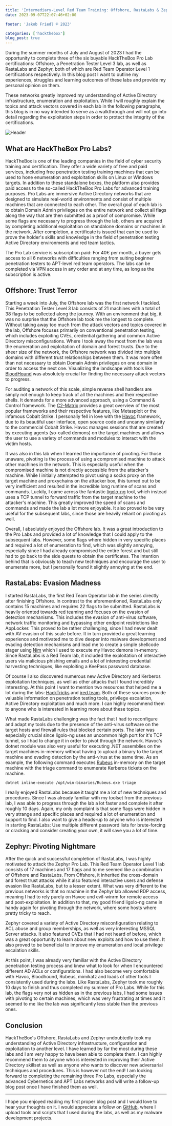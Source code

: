 ```yaml
---
title: 'Intermediary-Level Red Team Training: Offshore, RastaLabs & Zephyr Review'
date: 2023-09-07T22:07:46+02:00

footer: 'Jakob Friedl © 2023' 

categories: ['hackthebox']
blog_post: true
---
```



During the summer months of July and August of 2023 I had the opportunity to complete three of the six buyable HackTheBox Pro Lab certifications: Offshore, a Penetration Tester Level 3 lab, as well as RastaLabs and Zephyr, both of which are Red Team Operator Level 1 certifications respectively. <!--more--> In this blog post I want to outline my experiences, struggles and learning outcomes of these labs and provide my personal opinion on them.

<!--more-->

These networks greatly improved my understanding of Active Directory infrastructure, enumeration and exploitation. While I will roughly explain the topics and attack vectors covered in each lab in the following paragraphs, this blog is in no way intended to serve as a walkthrough and will not go into detail regarding the exploitation steps in order to protect the integrity of the certifications. 

![Header](/img/htb-labs-1/labs.png)

## What are HackTheBox Pro Labs? 

HackTheBox is one of the leading companies in the field of cyber security training and certification. They offer a wide variety of free and paid services, including free penetration testing training machines that can be used to hone enumeration and exploitation skills on Linux or Windows targets. In addition to these standalone boxes, the platform also provides paid access to the so-called HackTheBox Pro Labs for advanced training purposes. Pro Labs are immersive Active Directory networks that are designed to simulate real-world environments and consist of multiple machines that are connected to each other. The overall goal of each lab is to obtain Domain Admin privileges on the entire network and collect all flags along the way that are then submitted as a proof of compromise. While some flags are necessary to progress through the lab, others are acquired by completing additional exploitation on standalone domains or machines in the network. After completion, a certificate is issued that can be used to prove the holder's skills and knowledge in the field of penetration testing Active Directory environments and red team tactics.

The Pro Lab service is subscription paid: For 40€ per month, a buyer gets access to all 6 networks with difficulties ranging from suiting beginner penetration testers to APT-level red team operators. The labs can be completed via VPN access in any order and at any time, as long as the subscription is active. 

## Offshore: Trust Terror

Starting a week into July, the Offshore lab was the first network I tackled. This Penetration Tester Level 3 lab consists of 21 machines with a total of 38 flags to be collected along the journey. With an environment that big, it was no surprise that the Offshore lab took me the longest to complete. Without taking away too much from the attack vectors and topics covered in the lab, Offshore focuses primarily on conventional penetration testing, which includes exploiting CVEs, credential gathering and common Active Directory misconfigurations. Where I took away the most from the lab was the enumeration and exploitation of domain and forest trusts. Due to the sheer size of the network, the Offshore network was divided into multiple domains with different trust relationships between them. It was more often than not necessary to obtain Domain Admin privileges on one domain in order to access the next one. Visualizing the landscape with tools like [BloodHound](https://github.com/BloodHoundAD/BloodHound) was absolutely crucial for finding the necessary attack vectors to progress.

For auditing a network of this scale, simple reverse shell handlers are simply not enough to keep track of all the machines and their respective shells. It demands for a more advanced approach, using a Command & Control framework. The [C2-Matrix](https://www.thec2matrix.com/) provides a great overview of the most popular frameworks and their respective features, like Metasploit or the infamous Cobalt Strike. I personally fell in love with the [Havoc](https://havocframework.com/) framework, due to its beautiful user interface, open source code and uncanny similarity to the commercial Cobalt Strike. Havoc manages sessions that are created by executing agents (so-called demons) on the target machines and allows the user to use a variety of commands and modules to interact with the victim hosts. 

It was also in this lab when I learned the importance of pivoting. For those unaware, pivoting is the process of using a compromised machine to attack other machines in the network. This is especially useful when the compromised machine is not directly accessible from the attacker's machine. While I initially attempted to pivot using a socks proxy on the target machine and proxychains on the attacker box, this turned out to be very inefficient and resulted in the incredible long runtime of scans and commands. Luckily, I came across the fantastic [ligolo-ng](https://github.com/Nicocha30/ligolo-ng) tool, which instead uses a TCP tunnel to forward traffic from the target machine to the attacker's machine. This greatly improved the speed of scans and commands and made the lab a lot more enjoyable. It also proved to be very useful for the subsequent labs, since those are heavily reliant on pivoting as well.

Overall, I absolutely enjoyed the Offshore lab. It was a great introduction to the Pro Labs and provided a lot of knowledge that I could apply to the subsequent labs. However, some flags where hidden in very specific places and required a lot of enumeration to find, which was slightly annoying, especially since I had already compromised the entire forest and but still had to go back to the side quests to obtain the certificates. The intention behind that is obviously to teach new techniques and encourage the user to enumerate more, but I personally found it slightly annoying at the end.

## RastaLabs: Evasion Madness

I started RastaLabs, the first Red Team Operator lab in the series directly after finishing Offshore. In contrast to the aforementioned, RastaLabs only contains 15 machines and requires 22 flags to be submitted. RastaLabs is heavily oriented towards red teaming and focuses on the evasion of detection mechanisms. This includes the evasion of anti-virus software, network traffic monitoring and bypassing other endpoint restrictions like AppLocker. This proved to be rather challenging, since I had never dealt with AV evasion of this scale before. It in turn provided a great learning experience and motivated me to dive deeper into malware development and evading detection mechanisms and lead me to create a simple shellcode stager using [Nim](https://nim-lang.org/) which I used to execute my Havoc demons in-memory. Since RastaLabs is a Red Team lab, it included the exploitation of interactive users via malicious phishing emails and a lot of interesting credential harvesting techniques, like exploiting a KeePass password database.

Of course I also discovered numerous new Active Directory and Kerberos exploitation techniques, as well as other attacks that I found incredibly interesting. At this point I want to mention two resources that helped me a lot during the labs: [HackTricks](https://book.hacktricks.xyz/welcome/readme) and [ired.team](https://www.ired.team/). Both of these sources provide valuable information on penetration testing tools, privilege escalation, Active Directory exploitation and much more. I can highly recommend them to anyone who is interested in learning more about these topics.

What made RastaLabs challenging was the fact that I had to reconfigure and adapt my tools due to the presence of the anti-virus software on the target hosts and firewall rules that blocked certain ports. The later was especially crucial since ligolo-ng uses an uncommon high port for it's TCP tunnel, so I had to change it in order to pivot through the network. Havoc's dotnet module was also very useful for executing .NET assemblies on the target machines in-memory without having to upload a binary to the target machine and evading detection by the anti-virus at the same time. As an example, the following command executes [Rubeus](https://github.com/GhostPack/Rubeus) in-memory on the target machine with the triage command to enumerate Kerberos tickets on the machine.

```
dotnet inline-execute /opt/win-binaries/Rubeus.exe triage
```

I really enjoyed RastaLabs because it taught me a lot of new techniques and procedures. Since I was already familiar with my toolset from the previous lab, I was able to progress through the lab a lot faster and complete it after roughly 10 days. Again, my only complaint is that some flags were hidden in very strange and specific places and required a lot of enumeration and support to find. I also want to give a heads-up to anyone who is interested in starting RastaLabs: Use multiple different password lists for brute-forcing or cracking and consider creating your own, it will save you a lot of time.

## Zephyr: Pivoting Nightmare

 After the quick and successful completion of RastaLabs, I was highly motivated to attack the Zephyr Pro Lab. This Red Team Operator Level 1 lab consists of 17 machines and 17 flags and to me seemed like a combination of Offshore and RastaLabs. From Offshore, it inherited the cross-domain and forest trust attacks while it also featured interactive users and defense evasion like RastaLabs, but to a lesser extent. What was very different to the previous networks is that no machine in the Zephyr lab allowed RDP access, meaning I had to rely purely on Havoc und evil-winrm for remote access and post-exploitation. In addition to that, my good friend ligolo-ng came in handy again for pivoting through the network, where some hosts where pretty tricky to reach.

Zephyr covered a variety of Active Directory misconfiguration relating to ACL abuse and group memberships, as well as very interesting MSSQL Server attacks. It also featured CVEs that I had not heard of before, which was a great opportunity to learn about new exploits and how to use them. It also proved to be beneficial to improve my enumeration and local privilege escalation skills.

At this point, I was already very familiar with the Active Directory penetration testing process and knew what to look for when I encountered different AD ACLs or configurations. I had also become very comfortable with Havoc, Bloodhound, Rubeus, mimikatz and loads of other tools I consistently used during the labs. Like RastaLabs, Zephyr took me roughly 10 days to finish and thus completed my summer of Pro Labs. While for this lab, the flags very not as hidden as in the previous labs, I had some issues with pivoting to certain machines, which was very frustrating at times and it seemed to me like the lab was significantly less stable than the previous ones. 

## Conclusion

HackTheBox's Offshore, RastaLabs and Zephyr undoubtedly took my understanding of Active Directory infrastructure, configuration and exploitation to another level. I have learned by far the most during these labs and I am very happy to have been able to complete them. I can highly recommend them to anyone who is interested in improving their Active Directory skillset as well as anyone who wants to discover new adversarial techniques and procedures. This is however not the end! I am looking forward to completing the remaining three Pro Labs, especially the advanced Cybernetics and APT Labs networks and will write a follow-up blog post once I have finished them as well. 

--- 

I hope you enjoyed reading my first proper blog post and I would love to hear your thoughts on it. I would appreciate a follow on [GitHub](https://github.com/jakobfriedl), where I upload tools and scripts that I used during the labs, as well as my malware development projects. 